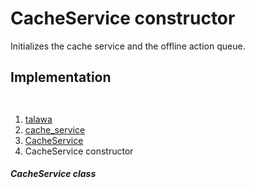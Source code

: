 
<div>

# CacheService constructor

</div>






Initializes the cache service and the offline action queue.



## Implementation

``` language-dart
 
```







1.  [talawa](../../index.md)
2.  [cache_service](../../services_caching_cache_service/)
3.  [CacheService](../../services_caching_cache_service/CacheService-class.md)
4.  CacheService constructor

##### CacheService class







